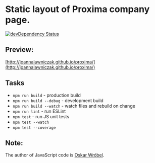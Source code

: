 # Static layout of Proxima company page.

[![devDependency Status](https://david-dm.org/joannalawniczak/proxima/dev-status.svg)](https://david-dm.org/joannalawniczak/proxima?type=dev)

## Preview:
[http://joannalawniczak.github.io/proxima/](http://joannalawniczak.github.io/proxima/)

## Tasks
- `npm run build` - production build
- `npm run build --debug` - development build
- `npm run build --watch` - watch files and rebuild on change
- `npm run lint` - run ESLint
- `npm test` - run JS unit tests
- `npm test --watch`
- `npm test --coverage`

## Note:
The author of JavaScript code is [Oskar Wróbel](https://github.com/oskarwrobel).
